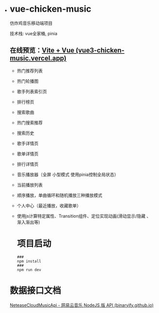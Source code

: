 - # vue-chicken-music

  仿炸鸡音乐移动端项目

  技术栈: vue全家桶, pinia

  ## 在线预览：[Vite + Vue (vue3-chicken-music.vercel.app)](https://vue3-chicken-music.vercel.app/#/recommend)

  - 热门推荐列表

  - 热门轮播图

  - 歌手列表索引页

  - 排行榜页

  - 搜索歌曲

  - 热门搜索推荐

  - 搜索历史

  - 歌手详情页

  - 歌单详情页

  - 排行详情页

  - 音乐播放器（全屏 小型模式 使用pinia控制全局状态）

  - 当前播放列表

  - 顺序播放，单曲循环和随机播放三种播放模式

  - 个人中心（最近播放，收藏歌单）

  - 使用js计算特定属性、Transition组件、定位实现动画(滑动显示/隐藏 、 渐入渐出等)

    

    # 项目启动

    ```
    ###
    npm install
    ###
    npm run dev
    ```

  # 数据接口文档

  [NeteaseCloudMusicApi - 网易云音乐 NodeJS 版 API (binaryify.github.io)](https://binaryify.github.io/NeteaseCloudMusicApi/#/?id=neteasecloudmusicapi)

  
